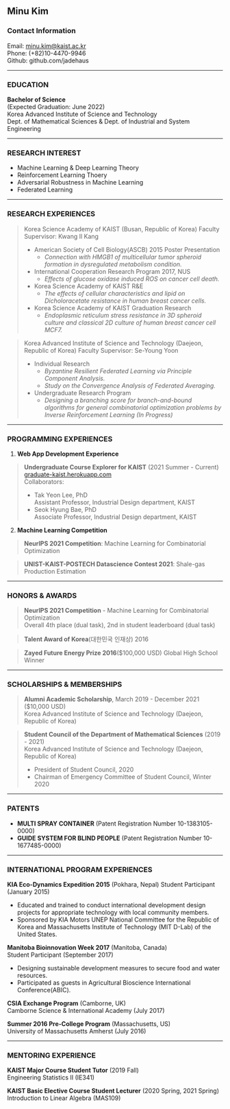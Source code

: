 ## Minu Kim

### Contact Information
Email: minu.kim@kaist.ac.kr   
Phone: (+82)10-4470-9946   
Github: github.com/jadehaus   

------------

### EDUCATION
**Bachelor of Science**    
(Expected Graduation: June 2022)    
Korea Advanced Institute of Science and Technology   
Dept. of Mathematical Sciences & Dept. of Industrial and System Engineering   

------------
 
### RESEARCH INTEREST   

+ Machine Learning & Deep Learning Theory   
+ Reinforcement Learning Thoery   
+ Adversarial Robustness in Machine Learning   
+ Federated Learning   

------------

### RESEARCH EXPERIENCES

> Korea Science Academy of KAIST (Busan, Republic of Korea)
> Faculty Supervisor: Kwang Il Kang
> + American Society of Cell Biology(ASCB) 2015 Poster Presentation
> 	+ _Connection with HMGB1 of multicellular tumor spheroid formation in dysregulated metabolism condition._
> + International Cooperation Research Program 2017, NUS
> 	+ _Effects of glucose oxidase induced ROS on cancer cell death._
> + Korea Science Academy of KAIST R&E
> 	+ _The effects of cellular characteristics and lipid on Dicholoracetate resistance in human breast cancer cells._
> + Korea Science Academy of KAIST Graduation Research
> 	+ _Endoplasmic reticulum stress resistance in 3D spheroid culture and classical 2D culture of human breast cancer cell MCF7._

> Korea Advanced Institute of Science and Technology (Daejeon, Republic of Korea)
> Faculty Supervisor: Se-Young Yoon
> + Individual Research
> 	+ _Byzantine Resilient Federated Learning via Principle Component Analysis._
> 	+ _Study on the Convergence Analysis of Federated Averaging._
> + Undergraduate Research Program
> 	+ _Designing a branching score for branch-and-bound algorithms for general combinatorial optimization problems by Inverse Reinforcement Learning (In Progress)_

------------

### PROGRAMMING EXPERIENCES
1. **Web App Development Experience**
> **Undergraduate Course Explorer for KAIST** (2021 Summer - Current)
> [graduate-kaist.herokuapp.com](graduate-kaist.herokuapp.com)    
> Collaborators:
> + Tak Yeon Lee, PhD   
>   Assistant Professor, Industrial Design department, KAIST
> + Seok Hyung Bae, PhD   
>   Associate Professor, Industrial Design department, KAIST

2. **Machine Learning Competition**   
> **NeurIPS 2021 Competition**: Machine Learning for Combinatorial Optimization    

> **UNIST-KAIST-POSTECH Datascience Contest 2021**: Shale-gas Production Estimation   

------------

### HONORS & AWARDS
> **NeurIPS 2021 Competition** - Machine Learning for Combinatorial Optimization      
> Overall 4th place (dual task), 2nd in student leaderboard (dual task)   

> **Talent Award of Korea**(대한민국 인재상) 2016

> **Zayed Future Energy Prize 2016**($100,000 USD) Global High School Winner

------------

### SCHOLARSHIPS & MEMBERSHIPS   
> **Alumni Academic Scholarship**, March 2019 - December 2021 ($10,000 USD)   
> Korea Advanced Institute of Science and Technology (Daejeon, Republic of Korea)    

> **Student Council of the Department of Mathematical Sciences** (2019 - 2021)   
> Korea Advanced Institute of Science and Technology (Daejeon, Republic of Korea)   
> + President of Student Council, 2020
> + Chairman of Emergency Committee of Student Council, Winter 2020

------------

### PATENTS

+ **MULTI SPRAY CONTAINER** (Patent Registration Number 10-1383105-0000)   
+ **GUIDE SYSTEM FOR BLIND PEOPLE** (Patent Registration Number 10-1677485-0000)   

------------

### INTERNATIONAL PROGRAM EXPERIENCES
**KIA Eco-Dynamics Expedition 2015** (Pokhara, Nepal)
Student Participant (January 2015)
+ Educated and trained to conduct international development design projects for appropriate technology with local community members.
+ Sponsored by KIA Motors UNEP National Committee for the Republic of Korea and Massachusetts Institute of Technology (MIT D-Lab) of the United States.

**Manitoba Bioinnovation Week 2017** (Manitoba, Canada)   
Student Participant (September 2017)   
+ Designing sustainable development measures to secure food and water resources.
+ Participated as guests in Agricultural Bioscience International Conference(ABIC).   

**CSIA Exchange Program** (Camborne, UK)    
Camborne Science & International Academy (July 2017)   

**Summer 2016 Pre-College Program** (Massachusetts, US)   
University of Massachusetts Amherst (July 2016)   

------------

### MENTORING EXPERIENCE
**KAIST Major Course Student Tutor** (2019 Fall)    
Engineering Statistics II (IE341)

**KAIST Basic Elective Course Student Lecturer** (2020 Spring, 2021 Spring)   
Introduction to Linear Algebra (MAS109)
